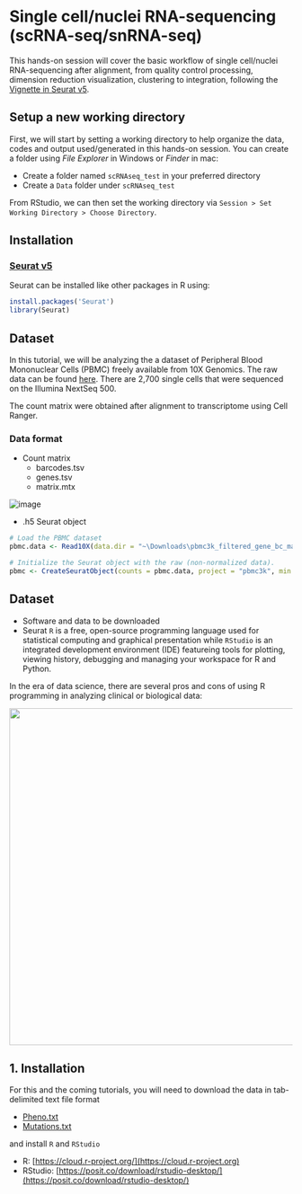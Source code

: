 # Single cell/nuclei RNA-sequencing (scRNA-seq/snRNA-seq)
This hands-on session will cover the basic workflow of single cell/nuclei RNA-sequencing after alignment, from quality control processing, dimension reduction visualization, clustering to integration, following the [Vignette in Seurat v5](https://satijalab.org/seurat/articles/pbmc3k_tutorial).

## Setup a new working directory
First, we will start by setting a working directory to help organize the data, codes and output used/generated in this hands-on session. You can create a folder using *File Explorer* in Windows or *Finder* in mac:
- Create a folder named `scRNAseq_test` in your preferred directory
- Create a `Data` folder under `scRNAseq_test`

From RStudio, we can then set the working directory via `Session > Set Working Directory > Choose Directory`.

## Installation
### [Seurat v5](https://satijalab.org/seurat/)
Seurat can be installed like other packages in R using: 
```r
install.packages('Seurat')
library(Seurat)
```
## Dataset
In this tutorial, we will be analyzing the a dataset of Peripheral Blood Mononuclear Cells (PBMC) freely available from 10X Genomics. The raw data can be found [here](https://cf.10xgenomics.com/samples/cell/pbmc3k/pbmc3k_filtered_gene_bc_matrices.tar.gz). There are 2,700 single cells that were sequenced on the Illumina NextSeq 500.

The count matrix were obtained after alignment to transcriptome using Cell Ranger.

### Data format
- Count matrix
  - barcodes.tsv
  - genes.tsv
  - matrix.mtx

![image](https://github.com/BioinfoHKUSurgery/Bioinfo-Workshop-2024/assets/165180561/0ed7d89c-cda4-49d0-a91d-bae0f06f4376)

- .h5 Seurat object




```r
# Load the PBMC dataset
pbmc.data <- Read10X(data.dir = "~\Downloads\pbmc3k_filtered_gene_bc_matrices\filtered_gene_bc_matrices\hg19")

# Initialize the Seurat object with the raw (non-normalized data).
pbmc <- CreateSeuratObject(counts = pbmc.data, project = "pbmc3k", min.cells = 3, min.features = 200)
```

## Dataset
- Software and data to be downloaded
- Seurat
`R` is a free, open-source programming language used for statistical computing and graphical presentation while `RStudio` is an integrated development environment (IDE) featureing tools for plotting, viewing history, debugging and managing your workspace for R and Python. 

In the era of data science, there are several pros and cons of using R programming in analyzing clinical or biological data:

<img src="https://github.com/BioinfoHKUSurgery/Bioinfo-Workshop-2024/assets/165180561/3d928712-a632-43e1-b7da-0bcdfc445d96" width=600 >


## 1. Installation
For this and the coming tutorials, you will need to download the data in tab-delimited text file format
- [Pheno.txt](https://github.com/BioinfoHKUSurgery/Bioinfo-Workshop-2024/blob/be74dc2428d340c467562eab9ce580caea905a5d/Data/1-Introduction-to-R/Pheno.txt) 
- [Mutations.txt](https://github.com/BioinfoHKUSurgery/Bioinfo-Workshop-2024/blob/be74dc2428d340c467562eab9ce580caea905a5d/Data/1-Introduction-to-R/Mutations.txt)

and install `R` and `RStudio`
- R: [https://cloud.r-project.org/](https://cloud.r-project.org)
- RStudio: [https://posit.co/download/rstudio-desktop/](https://posit.co/download/rstudio-desktop/)
